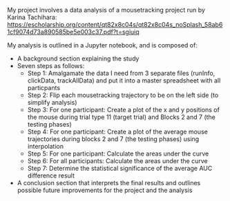 My project involves a data analysis of a mousetracking project run by Karina Tachihara: https://escholarship.org/content/qt82x8c04s/qt82x8c04s_noSplash_58ab61cf9074d73a890585be5e003c37.pdf?t=sgiuiq

My analysis is outlined in a Jupyter notebook, and is composed of:
* A background section explaining the study
* Seven steps as follows:
     * Step 1: Amalgamate the data I need from 3 separate files (runInfo, clickData, trackAllData) and put it into a master spreadsheet with all particpants 
     * Step 2: Flip each mousetracking trajectory to be on the left side (to simplify analysis)
     * Step 3: For one participant: Create a plot of the x and y positions of the mouse during trial type 11 (target trial) and Blocks 2 and 7 (the testing phases) 
     * Step 4: For one participant: Create a plot of the average mouse trajectories during blocks 2 and 7 (the testing phases) using interpolation
     * Step 5: For one participant: Calculate the areas under the curve 
     * Step 6: For all participants: Calculate the areas under the curve 
     * Step 7: Determine the statistical significance of the average AUC difference result
* A conclusion section that interprets the final results and outlines possible future improvements for the project and the analysis




